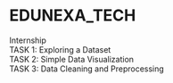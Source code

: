 # EDUNEXA_TECH
Internship \
TASK 1: Exploring a Dataset \
TASK 2: Simple Data Visualization \
TASK 3: Data Cleaning and Preprocessing
